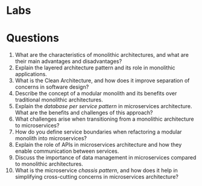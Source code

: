 # Labs

# Questions
1. What are the characteristics of monolithic architectures, and what are their main advantages and disadvantages?
2. Explain the layered architecture pattern and its role in monolithic applications.
3. What is the Clean Architecture, and how does it improve separation of concerns in software design?
4. Describe the concept of a modular monolith and its benefits over traditional monolithic architectures.
5. Explain the *database per service pattern* in microservices architecture. What are the benefits and challenges of this approach?
6. What challenges arise when transitioning from a monolithic architecture to microservices?
7. How do you define service boundaries when refactoring a modular monolith into microservices?
8. Explain the role of APIs in microservices architecture and how they enable communication between services.
9. Discuss the importance of data management in microservices compared to monolithic architectures.
10. What is the microservice *chassis pattern*, and how does it help in simplifying cross-cutting concerns in microservices architecture?